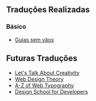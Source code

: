 Traduções Realizadas
--------------------
### Básico
- [Guias sem vãos](https://github.com/erickpatrick/traducoes/blob/master/artigos/design/20140520-grids-sem-vaos.md)

Futuras Traduções
-----------------
- [Let's Talk About Creativity](https://webdesign.tutsplus.com/series/lets-talk-about-creativity--webdesign-11826)
- [Web Design Theory](https://webdesign.tutsplus.com/series/web-design-theory--webdesign-2002)
- [A-Z of Web Typography](https://webdesign.tutsplus.com/series/a-z-of-web-typography--webdesign-11706)
- [Design School for Developers](https://webdesign.tutsplus.com/series/design-school-for-developers--webdesign-13793)